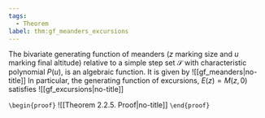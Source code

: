 ```yaml
---
tags:
  - Theorem
label: thm:gf_meanders_excursions
---
```

The bivariate generating function of meanders ($z$ marking size and $u$ marking final altitude) relative to a simple step set $\mathcal{S}$ with characteristic polynomial $P(u)$, is an algebraic function. It is given by
![[gf_meanders|no-title]]
In particular, the generating function of excursions, $E(z) = M(z,0)$ satisfies
![[gf_excursions|no-title]]

`\begin{proof}`
![[Theorem 2.2.5. Proof|no-title]]
`\end{proof}`
